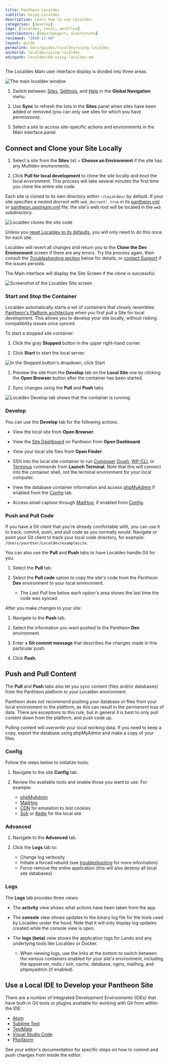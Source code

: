 ```yaml
---
title: Pantheon Localdev
subtitle: Using Localdev
description: Learn how to use Localdev.
categories: [develop]
tags: [localdev, local, workflow]
contributors: [edwardangert, alexfornuto]
reviewed: "2020-12-04"
layout: guide
permalink: docs/guides/localdev/using-localdev
anchorid: localdev/using-localdev
editpath: localdev/03-using-localdev.md
---
```


The Localdev Main user interface display is divided into three areas.

![The main localdev window](../../../images/localdev/localdev-overview.png)

1. Switch between [Sites](#connect-and-clone-your-site-locally), [Settings](#settings), and [Help](#help) in the **Global Navigation** menu.

1. Use **Sync** to refresh the lists in the **Sites** panel when sites have been added or removed (you can only see sites for which you have permissions). 

1. Select a site to access site-specific actions and environments in the Main interface panel.

## Connect and Clone your Site Locally

1. Select a site from the **Sites** list > **Choose an Environment** if the site has any Multidev environments. 

1. Click **Pull for local development** to clone the site locally and boot the local environment. This process will take several minutes the first time you clone the entire site code.

Each site is cloned to its own directory within `~/Localdev/` by default. If your site specifies a nested docroot with `web_docroot: true` in its [pantheon.yml](/pantheon-yml/#site-local-configurations-pantheonyml) or [pantheon.upstream.yml](/pantheon-yml/#custom-upstream-configurations-pantheonupstreamyml) file, the site's web root will be located in the `web` subdirectory.

![Localdev clones the site code](../../../images/localdev/localdev-cloning-site.png)

Unless you [reset Localdev to its defaults](#log-out-and-reset-to-defaults), you will only need to do this once for each site.

Localdev will revert all changes and return you to the **Clone the Dev Environment** screen if there are any errors. Try the process again, then consult the [Troubleshooting section](/guides/localdev/troubleshoot-support#faq) below for details, or [contact Support](/guides/localdev/troubleshoot-support#contact-support) if the issues persists.

The Main interface will display the Site Screen if the clone is successful.

![Screenshot of the Localdev Site screen](../../../images/localdev/localdev-site-running-screen.png)

### Start and Stop the Container

Localdev automatically starts a set of containers that closely resembles [Pantheon's Platform architecture](https://pantheon.io/features/elastic-hosting?docs) when you first pull a Site for local development. This allows you to develop your site locally, without risking compatibility issues once synced.

To start a stopped site container:

1. Click the gray **Stopped** button in the upper right-hand corner. 

1. Click **Start** to start the local server.

  ![In the Stopped button's dropdown, click Start](../../../images/localdev/localdev-start-destroy.png)

1. Preview the site from the <i className="fa fa-wrench"></i> **Develop** tab on the **Local Site** row by clicking the **Open Browser** button after the container has been started. 

1. Sync changes using the <i className="fa fa-arrow-down"></i> **Pull** and <i className="fa fa-arrow-up"></i> **Push** tabs.

![Localdev Develop tab shows that the container is running](../../../images/localdev/localdev-develop-tab-container-running.png)

### Develop

You can use the **<i className="fa fa-wrench"></i> Develop** tab for the following actions:

- View the local site from **Open Browser**.

- View the [Site Dashboard](/sites) on Pantheon from **Open Dashboard**.

- View your local site files from **Open Finder**.

- SSH into the local site container to run [Composer](/guides/composer) [Drush](/guides/drush), [WP-CLI](/guides/wp-cli), or [Terminus](/guides/terminus) commands from **Launch Terminal**. Note that this will connect into the container shell, not the terminal environment for your local computer.


- View the database container information and access [phpMyAdmin](https://www.phpmyadmin.net/) if enabled from the [Config](#Config) tab.

- Access email capture through [MailHog](https://github.com/mailhog/MailHog), if enabled from [Config](#config).

### Push and Pull Code

If you have a Git client that you're already comfortable with, you can use it to track, commit, push, and pull code as you normally would. Navigate or point your Git client to track your local code directory, for example: `/Users/yourUser/Localdev/examplesite`.

You can also use the **<i className="fa fa-arrow-down"></i> Pull** and **<i className="fa fa-arrow-up"></i> Push** tabs to have Localdev handle Git for you.

1. Select the **Pull** tab.

1. Select the **Pull code** option to copy the site's code from the Pantheon **Dev** environment to your local environment. 
  
    - The *Last Pull* line below each option's area shows the last time the code was synced.

After you make changes to your site:

1. Navigate to the **<i className="fa fa-arrow-up"></i> Push** tab.

1. Select the information you want pushed to the Pantheon **Dev** environment.

1. Enter a **Git commit message** that describes the changes made in this particular push.

1. Click **Push**.

## Push and Pull Content

The **<i className="fa fa-arrow-down"></i> Pull** and **<i className="fa fa-arrow-up"></i> Push** tabs also let you sync content (files and/or databases) from the Pantheon platform to your Localdev environment.

<Alert title="Warning" type="danger">

Pantheon does not recommend pushing your database or files from your local environment to the platform, as this can result in the *permanent* loss of data. There are exceptions to this rule, but in general it is best to only pull content down from the platform, and push code up.

Pulling content will *overwrite* your local working data. If you need to keep a copy, export the database using phpMyAdmin and make a copy of your files.

</Alert>

### Config

Follow the steps below to initialize tools:

1. Navigate to the site **<i className="fa fa-cog"></i> Config** tab.

1. Review the available tools and enable those you want to use. For example:

    - [phpMyAdmin](https://www.phpmyadmin.net/)
    - [MailHog](https://github.com/mailhog/MailHog)
    - [CDN](/guides/global-cdn) for emulation to test cookies
    - [Solr](/solr) or [Redis](/guides/object-cache) for the local site

### Advanced

1. Navigate to the **<i className="fa fa-bolt"></i> Advanced** tab.

1. Click the **<i className="fa fa-bug"></i> Logs** tab to:

    - Change log verbosity
    - Initiate a forced rebuild (see [troubleshooting](/guides/localdev/troubleshoot-support) for more information)
    - Force-remove the entire application (this will also destroy all local site databases)

### Logs

The **<i className="fa fa-bug"></i> Logs** tab provides three views:

- The **activity** view shows what actions have been taken from the app.

- The **console** view shows updates to the binary log file for the tools used by Localdev under the hood. Note that it will only display log updates created while the console view is open.

- The **logs (beta)** view shows the application logs for Lando and any underlying tools like Localdev or Docker.

  - When viewing logs, use the links at the bottom to switch between the various containers enabled for your site's environment, including the appserver, redis / solr, cache, database, nginx, mailhog, and phpmyadmin (if enabled).

## Use a Local IDE to Develop your Pantheon Site

There are a number of Integrated Development Environments (IDEs) that have built-in Git tools or plugins available for working with Git from within the IDE:

- [Atom](https://atom.io/)
- [Sublime Text](https://www.sublimetext.com/)
- [TextMate](https://macromates.com/)
- [Visual Studio Code](https://code.visualstudio.com)
- [PhpStorm](https://www.jetbrains.com/phpstorm)

See your editor's documentation for specific steps on how to commit and push changes from inside the editor.
